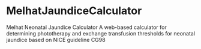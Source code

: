 # MelhatJaundiceCalculator
Melhat Neonatal Jaundice Calculator A web-based calculator for determining phototherapy and exchange transfusion thresholds for neonatal jaundice based on NICE guideline CG98
